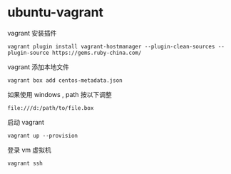 # ubuntu-vagrant

vagrant 安装插件

```
vagrant plugin install vagrant-hostmanager --plugin-clean-sources --plugin-source https://gems.ruby-china.com/
```

vagrant 添加本地文件

```
vagrant box add centos-metadata.json
```

如果使用 windows , path 按以下调整

```
file:///d:/path/to/file.box
```

启动 vagrant

```
vagrant up --provision
```

登录 vm 虚拟机

```
vagrant ssh
```
